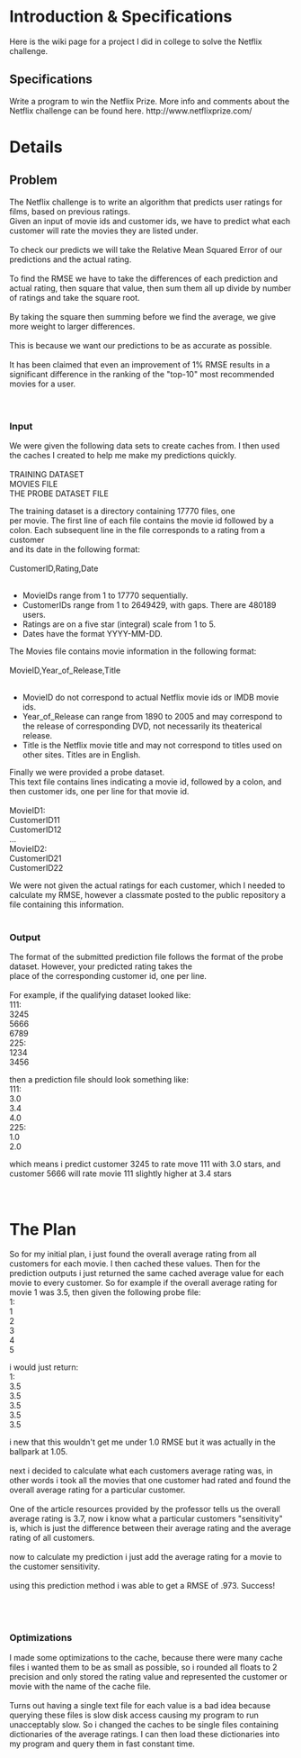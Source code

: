 # Introduction & Specifications #

Here is the wiki page for a project I did in college to solve the Netflix challenge.

<h2>Specifications </h2>
Write a program to win the Netflix Prize.
More info and comments about the Netflix challenge can be found here. http://www.netflixprize.com/


# Details #

<h2>Problem</h2>
The Netflix challenge is to write an algorithm that predicts user ratings for films, based on previous ratings.
<br>
Given an input of movie ids and customer ids, we have to predict what each customer will rate the movies they are listed under.<br>
<br>
To check our predicts we will take the Relative Mean Squared Error of our predictions and the actual rating.<br>
<br>
To find the RMSE we have to take the differences of each prediction and actual rating, then square that value, then sum them all up divide by number of ratings and take the square root.<br>
<br>
By taking the square then summing before we find the average, we give more weight to larger differences.<br>
<br>
This is because we want our predictions to be as accurate as possible.<br>
<br>
It has been claimed that even an improvement of 1% RMSE results in a significant difference in the ranking of the "top-10" most recommended movies for a user.<br>
<br><br>
<h3>Input </h3>
We were given the following data sets to create caches from.  I then used the caches I created to help me make my predictions quickly.<br>
<br>
TRAINING DATASET<br>
MOVIES FILE<br>
THE PROBE DATASET FILE<br>

The training dataset is a directory containing 17770 files, one<br>
per movie.  The first line of each file contains the movie id followed by a<br>
colon.  Each subsequent line in the file corresponds to a rating from a customer<br>
and its date in the following format:<br>
<br>
CustomerID,Rating,Date<br>
<br>
- MovieIDs range from 1 to 17770 sequentially.<br>
- CustomerIDs range from 1 to 2649429, with gaps. There are 480189 users.<br>
- Ratings are on a five star (integral) scale from 1 to 5.<br>
- Dates have the format YYYY-MM-DD.<br>

The Movies file contains movie information in the following format:<br>
<br>
MovieID,Year_of_Release,Title<br>
<br>
- MovieID do not correspond to actual Netflix movie ids or IMDB movie ids.<br>
- Year_of_Release can range from 1890 to 2005 and may correspond to the release of corresponding DVD, not necessarily its theaterical release.<br>
- Title is the Netflix movie title and may not correspond to titles used on other sites.  Titles are in English.<br>

Finally we were provided a probe dataset.<br>
This text file contains lines indicating a movie id, followed by a colon, and<br>
then customer ids, one per line for that movie id.<br>
<br>
MovieID1:<br>
CustomerID11<br>
CustomerID12<br>
...<br>
MovieID2:<br>
CustomerID21<br>
CustomerID22<br>

We were not given the actual ratings for each customer, which I needed to calculate my RMSE, however a classmate posted to the public repository a file containing this information.<br>
<br>
<h3>Output </h3>
The format of the submitted prediction file follows the format of the probe dataset.  However, your predicted rating takes the<br>
place of the corresponding customer id, one per line.<br>
<br>
For example, if the qualifying dataset looked like:<br>
111:<br>
3245<br>
5666<br>
6789<br>
225:<br>
1234<br>
3456<br>

then a prediction file should look something like:<br>
111:<br>
3.0<br>
3.4<br>
4.0<br>
225:<br>
1.0<br>
2.0<br>

which means i predict customer 3245 to rate move 111 with 3.0 stars, and customer 5666 will rate movie 111 slightly higher at 3.4 stars<br>
<br><br>
<h1>The Plan </h1>
So for my initial plan, i just found the overall average rating from all customers for each movie. I then cached these values.  Then for the prediction outputs i just returned the same cached average value for each movie to every customer. So for example if the overall average rating for movie 1 was 3.5, then given the following probe file:<br>
1:<br>
1<br>
2<br>
3<br>
4<br>
5<br>

i would just return:<br>
1:<br>
3.5<br>
3.5<br>
3.5<br>
3.5<br>
3.5<br>

i new that this wouldn't get me under 1.0 RMSE but it was actually in the ballpark at 1.05.<br>
<br>
next i decided to calculate what each customers average rating was, in other words i took all the movies that one customer had rated and found the overall average rating for a particular customer.<br>
<br>
One of the article resources provided by the professor tells us the overall average rating is 3.7,  now i know what a particular customers "sensitivity" is, which is just the difference between their average rating and the average rating of all customers.<br>
<br>
now to calculate my prediction i just add the average rating for a movie to the customer sensitivity.<br>
<br>
using this prediction method i was able to get a RMSE of .973. Success!<br>
<br>
<br><br>
<h3>Optimizations</h3>
I made some optimizations to the cache, because there were many cache files i wanted them to be as small as possible, so i rounded all floats to 2 precision and only stored the rating value and represented the customer or movie with the name of the cache file.<br>
<br>
Turns out having a single text file for each value is a bad idea because querying these files is slow disk access causing my program to run unacceptably slow.  So i changed the caches to be single files containing dictionaries of the average ratings. I can then load these dictionaries into my program and query them in fast constant time.
